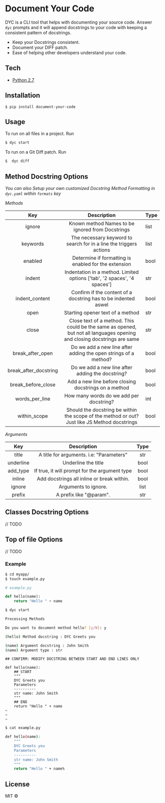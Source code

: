 # Document Your Code

DYC is a CLI tool that helps with documenting your source code. Answer `dyc` prompts and it will append docstrings to your code with keeping a consistent pattern of docstrings.

* Keep your Docstrings consistent.
* Document your DIFF patch.
* Ease of helping other developers understand your code.

## Tech

* [Python 2.7](https://www.python.org/download/releases/2.7/)


## Installation

```
$ pip install document-your-code
```

## Usage

To run on all files in a project. Run

```sh
$ dyc start
```

To run on a Git Diff patch. Run

```sh
$  dyc diff
```

## Method Docstring Options

*You can also Setup your own customized Docstring Method Formatting in `dyc.yaml` within `formats` key*


*Methods*

|          Key              |                                                       Description                                                           | Type |
|:---------------------:    |:-----------------------------------------------------------------------------------------------------------------------:    |------|
|         ignore            |                                     Known method Names to be ignored from Docstrings                                        | list |
|        keywords           |                            The necessary keyword to search for in a line the triggers actions                               | list |
|        enabled            |                                   Determine if formatting is enabled for the extension                                      | bool |
|         indent            |                         Indentation in a method. Limited options ['tab', '2 spaces', '4 spaces']                            | str  |
|     indent_content        |                              Confirm if the content of a docstring has to be indented aswel                                 | bool |
|          open             |                                             Starting opener text of a method                                                | str  |
|         close             | Close text of a method. This could be the same as opened, but not all languages opening and closing docstrings are same     | str  |
|    break_after_open       |                             Do we add a new line after adding the open strings of a method?                                 | bool |
| break_after_docstring     |                                     Do we add a new line after adding the docstring?                                        | bool |
|   break_before_close      |                                   Add a new line before closing docstrings on a method                                      | bool |
|     words_per_line        |                                         How many words do we add per docstring?                                             | int  |
|      within_scope         |              Should the docstring be within the scope of the method or out? Just like JS Method docstrings                  | bool |


*Arguments*

|    Key        |                  Description                      | Type  |
|:---------:    |:---------------------------------------------:    |:----: |
|   title       |    A title for arguments. i.e: "Parameters"       |  str  |
| underline     |              Underline the title                  | bool  |
|  add_type     | If true, it will prompt for the argument type     | bool  |
|   inline      |   Add docstrings all inline or break within.      | bool  |
|   ignore      |              Arguments to ignore.                 | list  |
|   prefix      |            A prefix like "@param".                |  str  |

## Classes Docstring Options

// TODO

## Top of file Options

// TODO

### Example

```sh
$ cd myapp/
$ touch example.py
```

```python
# example.py

def hello(name):
    return "Hello " + name
```

```sh
$ dyc start

Processing Methods

Do you want to document method hello? [y/N]: y

(hello) Method docstring : DYC Greets you

(name) Argument docstring : John Smith
(name) Argument type : str
```

```vim
## CONFIRM: MODIFY DOCSTRING BETWEEN START AND END LINES ONLY

def hello(name):
    ## START
    """
    DYC Greets you
    Parameters
    ----------
    str name: John Smith
    """
    ## END
    return "Hello " + name
~
~
~
```

```sh
$ cat example.py

def hello(name):
    """
    DYC Greets you
    Parameters
    ----------
    str name: John Smith
    """
    return "Hello " + name%
```


## License

MIT ©